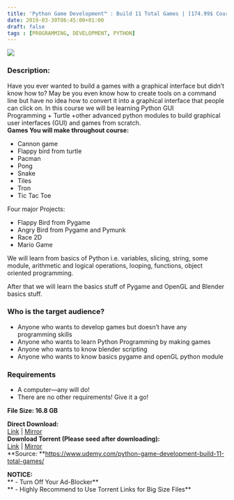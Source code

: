 ```yaml
---
title: 'Python Game Development™ : Build 11 Total Games | [174.99$ Course For Free]'
date: 2019-03-30T06:45:00+01:00
draft: false
tags : [PROGRAMMING, DEVELOPMENT, PYTHON]
---
```


[![](https://1.bp.blogspot.com/-kvowu0l3qdE/XJ8BhdD5tWI/AAAAAAAABMU/MgEGO4wR48EEKuJPwjFb7rPMvAU2sV0NQCLcBGAs/s640/Python-Game-Development%25E2%2584%25A2-Build-11-Total-Games.jpg)](https://1.bp.blogspot.com/-kvowu0l3qdE/XJ8BhdD5tWI/AAAAAAAABMU/MgEGO4wR48EEKuJPwjFb7rPMvAU2sV0NQCLcBGAs/s1600/Python-Game-Development%25E2%2584%25A2-Build-11-Total-Games.jpg)

  

### Description:

Have you ever wanted to build a games with a graphical interface but didn’t know how to? May be you even know how to create tools on a command line but have no idea how to convert it into a graphical interface that people can click on. In this course we will be learning Python GUI Programming + Turtle +other advanced python modules to build graphical user interfaces (GUI) and games from scratch.  
**Games You will make throughout course:**  

*   Cannon game
*   Flappy bird from turtle
*   Pacman
*   Pong
*   Snake
*   Tiles
*   Tron
*   Tic Tac Toe

Four major Projects:  

*   Flappy Bird from Pygame
*   Angry Bird from Pygame and Pymunk
*   Race 2D
*   Mario Game

We will learn from basics of Python i.e. variables, slicing, string, some module, arithmetic and logical operations, looping, functions, object oriented programming.  

After that we will learn the basics stuff of Pygame and OpenGL and Blender basics stuff.  

### Who is the target audience?

*   Anyone who wants to develop games but doesn’t have any programming skills
*   Anyone who wants to learn Python Programming by making games
*   Anyone who wants to know blender scripting
*   Anyone who wants to know basics pygame and openGL python module

### Requirements

*   A computer—any will do!
*   There are no other requirements! Give it a go!

**File Size: 16.8 GB**  
  
**Direct Download:**  
[Link](https://oko.sh/PythonGameLink1) | [Mirror](https://oko.sh/PythonGameLink2)  
**Download Torrent (Please seed after downloading):**  
[Link](https://oko.sh/PythonGametorrent1) | [Mirror](https://oko.sh/PythonGametorrent2)  
**Source: **https://www.udemy.com/python-game-development-build-11-total-games/  

**NOTICE:**  
** - Turn Off Your Ad-Blocker**  
** - Highly Recommend to Use Torrent Links for Big Size Files**